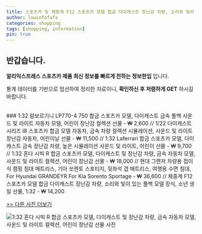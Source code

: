 ```yaml
---
title: 스포츠카 및 체중계 F12 스포츠카 모델 합금 다이캐스트 장난감 차량, 소리와 빛이 있는 풀백 모델 장식, 소년 생일 선물, 1:32 
author: lowinfofafa
categories: shopping
tags: [shopping, information]
pin: true
---
```


## 반갑습니다. 

**알리익스프레스 스포츠카 제품 최신 정보를 빠르게 전하는 정보한입** 입니다.

통계 데이터를 기반으로 엄선하여 정리한 자료이니, **확인하신 후 저렴하게 GET** 하시길 바랍니다.

<br >
### 1:32 람보르기니 LP770-4 750 합금 스포츠카 모델, 다이캐스트 금속 풀백 사운드 및 라이트 자동차 모델, 어린이 장난감 컬렉션 선물  - ₩ 2,600 // 1/22 다이캐스트 시리즈 I8 스포츠카 합금 모델 자동차, 금속 차량 컬렉션 시뮬레이션, 사운드 및 라이트 장난감 자동차, 어린이날 선물  - ₩ 11,500 // 1:32 Laferrari 합금 스포츠카 모델, 다이캐스트 금속 장난감 차량, 높은 시뮬레이션 사운드 및 라이트, 어린이 선물  - ₩ 9,700 // 1:32 혼다 시빅 R 합금 스포츠카 모델, 다이캐스트 및 장난감 차량, 금속 자동차 모델, 사운드 및 라이트 컬렉션, 어린이 장난감 선물  - ₩ 18,000 // 현대 그랜저 차량용 접이식 캠핑 침대 매트리스, 기아 쏘렌토 스포티지, 뒷좌석 갭 매트리스, 여행용 수면 침대, For Hyundai GRANDEYR For Kia Sorento Sportage  - ₩ 36,600 // 체중계 F12 스포츠카 모델 합금 다이캐스트 장난감 차량, 소리와 빛이 있는 풀백 모델 장식, 소년 생일 선물, 1:32  - ₩ 14,200

[>> 다른 사진 더보기](https://alongwithus.com/스포츠카-6272)

![1:32 혼다 시빅 R 합금 스포츠카 모델, 다이캐스트 및 장난감 차량, 금속 자동차 모델, 사운드 및 라이트 컬렉션, 어린이 장난감 선물  사진](https://ae04.alicdn.com/kf/H9b6ec816e2ba4854930d06a4a794c0b7v/1-32-HONDA-CIVIC-TYPE-R-Alloy-Sports-Car-Model-Diecasts-Toy-Vehicles-Metal-Car-Model.jpg)
                        